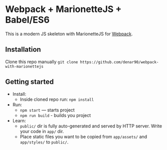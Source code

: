 # Webpack + MarionetteJS + Babel/ES6

This is a modern JS skeleton with MarionetteJS for [Webpack](https://webpack.github.io/).

## Installation

Clone this repo manually `git clone https://github.com/denar90/webpack-with-marionettejs`

## Getting started

* Install:
    * Inside cloned repo run: `npm install`
* Run:
    * `npm start` — starts project
    * `npm run build` - builds you project
* Learn:
    * `public/` dir is fully auto-generated and served by HTTP server.  Write your code in `app/` dir.
    * Place static files you want to be copied from `app/assets/` and `app/styles/` to `public/`.